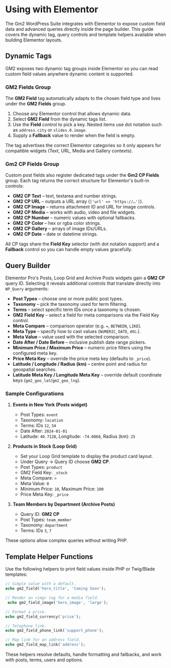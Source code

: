 # Using with Elementor

The Gm2 WordPress Suite integrates with Elementor to expose custom field data
and advanced queries directly inside the page builder. This guide covers the
dynamic tag, query controls and template helpers available when building
Elementor layouts.

## Dynamic Tags

GM2 exposes two dynamic tag groups inside Elementor so you can read custom
field values anywhere dynamic content is supported.

### GM2 Fields Group

The **GM2 Field** tag automatically adapts to the chosen field type and lives
under the **GM2 Fields** group.

1. Choose any Elementor control that allows dynamic data.
2. Select **GM2 Field** from the dynamic tags list.
3. Use the **Field** control to pick a key. Nested items use dot notation such
   as `address.city` or `slides.0.image`.
4. Supply a **Fallback** value to render when the field is empty.

The tag advertises the correct Elementor categories so it only appears for
compatible widgets (Text, URL, Media and Gallery contexts).

### Gm2 CP Fields Group

Custom post fields also register dedicated tags under the **Gm2 CP Fields**
group. Each tag returns the correct structure for Elementor's built-in
controls:

- **GM2 CP Text** – text, textarea and number strings.
- **GM2 CP URL** – outputs a URL array (`['url' => 'https://…']`).
- **GM2 CP Image** – returns attachment ID and URL for image controls.
- **GM2 CP Media** – works with audio, video and file widgets.
- **GM2 CP Number** – numeric values with optional fallbacks.
- **GM2 CP Color** – hex or rgba color strings.
- **GM2 CP Gallery** – arrays of image IDs/URLs.
- **GM2 CP Date** – date or datetime strings.

All CP tags share the **Field Key** selector (with dot notation support) and a
**Fallback** control so you can handle empty values gracefully.

## Query Builder

Elementor Pro's Posts, Loop Grid and Archive Posts widgets gain a **GM2 CP**
query ID. Selecting it reveals additional controls that translate directly into
`WP_Query` arguments:

- **Post Types** – choose one or more public post types.
- **Taxonomy** – pick the taxonomy used for term filtering.
- **Terms** – select specific term IDs once a taxonomy is chosen.
- **GM2 Field Key** – select a field for meta comparisons via the Field Key
  control.
- **Meta Compare** – comparison operator (e.g. `=`, `BETWEEN`, `LIKE`).
- **Meta Type** – specify how to cast values (`NUMERIC`, `DATE`, etc.).
- **Meta Value** – value used with the selected comparison.
- **Date After / Date Before** – inclusive publish date range pickers.
- **Minimum Price / Maximum Price** – numeric price filters using the configured
  meta key.
- **Price Meta Key** – override the price meta key (defaults to `_price`).
- **Latitude / Longitude / Radius (km)** – centre point and radius for
  geospatial searches.
- **Latitude Meta Key / Longitude Meta Key** – override default coordinate keys
  (`gm2_geo_lat`/`gm2_geo_lng`).

### Sample Configurations

1. **Events in New York (Posts widget)**
   - Post Types: `event`
   - Taxonomy: `location`
   - Terms: IDs `12`, `34`
   - Date After: `2024-01-01`
   - Latitude: `40.7128`, Longitude: `-74.0060`, Radius (km): `25`

2. **Products in Stock (Loop Grid)**
   - Set your Loop Grid template to display the product card layout.
   - Under Query → Query ID choose **GM2 CP**.
   - Post Types: `product`
   - GM2 Field Key: `_stock`
   - Meta Compare: `>`
   - Meta Value: `0`
   - Minimum Price: `10`, Maximum Price: `100`
   - Price Meta Key: `_price`

3. **Team Members by Department (Archive Posts)**
   - Query ID: **GM2 CP**
   - Post Types: `team_member`
   - Taxonomy: `department`
   - Terms: IDs `3`, `7`

These options allow complex queries without writing PHP.

## Template Helper Functions

Use the following helpers to print field values inside PHP or Twig/Blade
templates:

```php
// Simple value with a default.
echo gm2_field('hero_title', 'Coming Soon');

// Render an <img> tag for a media field.
 echo gm2_field_image('hero_image', 'large');

// Format a price.
echo gm2_field_currency('price');

// Telephone link.
echo gm2_field_phone_link('support_phone');

// Map link for an address field.
echo gm2_field_map_link('address');
```

These helpers resolve defaults, handle formatting and fallbacks, and work with
posts, terms, users and options.
